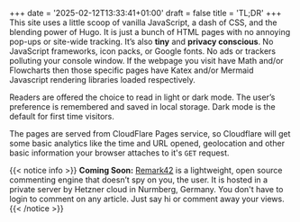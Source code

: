 +++
date = '2025-02-12T13:33:41+01:00'
draft = false
title = 'TL;DR'
+++
This site uses a little scoop of vanilla JavaScript, a dash of CSS, and the blending power of Hugo. It is just a bunch of HTML pages with no annoying pop-ups or site-wide tracking. It’s also **tiny** and **privacy conscious**. No JavaScript frameworks, icon packs, or Google fonts. No ads or trackers polluting your console window. If the webpage you visit have Math and/or Flowcharts then those specific pages have Katex and/or Mermaid Javascript rendering libraries loaded respectively.

Readers are offered the choice to read in light or dark mode. The user’s preference is remembered and saved in local storage. Dark mode is the default for first time visitors.

The pages are served from CloudFlare Pages service, so Cloudflare will get some basic analytics like the time and URL opened, geolocation and other basic information your browser attaches to it's `GET` request.

{{< notice info >}}
**Coming Soon:** [Remark42](https://remark42.com/) is a lightweight, open source commenting engine that doesn’t spy on you, the user. It is hosted in a private server by Hetzner cloud in Nurmberg, Germany. You don't have to login to comment on any article. Just say hi or comment away your views.
{{< /notice >}}